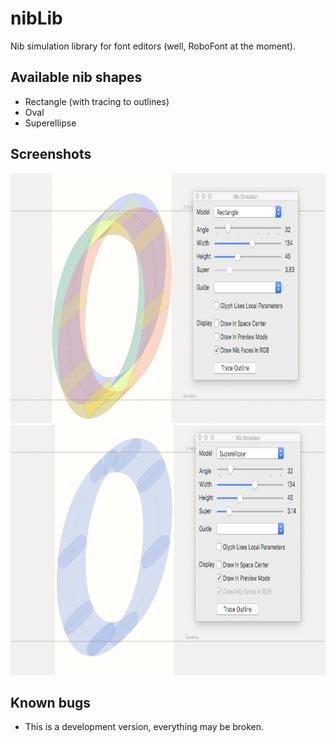 # nibLib

Nib simulation library for font editors (well, RoboFont at the moment).

## Available nib shapes

* Rectangle (with tracing to outlines)
* Oval
* Superellipse

## Screenshots

<img src="images/rectangle-rgb.png" width="800" height="400" alt="">

<img src="images/superellipse.png" width="800" height="400" alt="">

## Known bugs

* This is a development version, everything may be broken.
